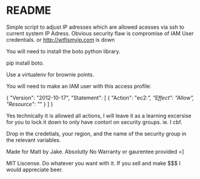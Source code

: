 README
===========

Simple script to adjust IP adresses which are allowed acesses via ssh to current system IP Adress.
Obvious security flaw is compromise of IAM User credentials. or http://wtfismyip.com is down

You will need to install the boto python library.

pip install boto.

Use a virtualenv for brownie points.

You will need to make an IAM user with this access profile:

{
  "Version": "2012-10-17",
  "Statement": [
    {
      "Action": "ec2:*",
      "Effect": "Allow",
      "Resource": "*"
    }
  ]
}

Yes technically it is allowed all actions, I will leave it as a learning excersise for you to lock it down to only have contorl on security groups. ie. I cbf.

Drop in the credetials, your region, and the name of the security group in the relevant variables.

Made for Matt by Jake.
Absolutly No Warranty or gaurentee provided =]

MIT Liscense. Do whatever you want with it. If you sell and make $$$ I would appreciate beer.
